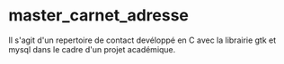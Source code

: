 # master_carnet_adresse
Il s'agit d'un repertoire de contact devéloppé en C avec la librairie gtk et mysql dans le cadre d'un projet académique.
